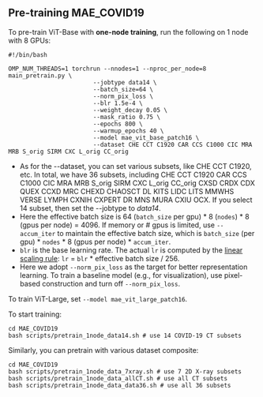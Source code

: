 ## Pre-training MAE_COVID19

To pre-train ViT-Base with **one-node training**, run the following on 1 node with 8 GPUs:
```
#!/bin/bash

OMP_NUM_THREADS=1 torchrun --nnodes=1 --nproc_per_node=8 main_pretrain.py \
                        --jobtype data14 \
                        --batch_size=64 \
                        --norm_pix_loss \
                        --blr 1.5e-4 \
                        --weight_decay 0.05 \
                        --mask_ratio 0.75 \
                        --epochs 800 \
                        --warmup_epochs 40 \
                        --model mae_vit_base_patch16 \
                        --dataset CHE CCT C1920 CAR CCS C1000 CIC MRA MRB S_orig SIRM CXC L_orig CC_orig
```
- As for the --dataset, you can set various subsets, like CHE CCT C1920, etc. In total, we have 36 subsets, including CHE CCT C1920 CAR CCS C1000 CIC MRA MRB S_orig SIRM CXC L_orig CC_orig CXSD CRDX CDX QUEX CCXD MRC CHEXD CHAOSCT DL KITS LIDC LITS MMWHS VERSE LYMPH CXNIH CXPERT DR MNS MURA CXIU OCX. If you select 14 subset, then set the --jobtype to *data14*.
- Here the effective batch size is 64 (`batch_size` per gpu) * 8 (`nodes`) * 8 (gpus per node) = 4096. If memory or # gpus is limited, use `--accum_iter` to maintain the effective batch size, which is `batch_size` (per gpu) * `nodes` * 8 (gpus per node) * `accum_iter`.
- `blr` is the base learning rate. The actual `lr` is computed by the [linear scaling rule](https://arxiv.org/abs/1706.02677): `lr` = `blr` * effective batch size / 256.
- Here we adopt `--norm_pix_loss` as the target for better representation learning. To train a baseline model (e.g., for visualization), use pixel-based construction and turn off `--norm_pix_loss`.

To train ViT-Large, set `--model mae_vit_large_patch16`.

To start training:
```
cd MAE_COVID19
bash scripts/pretrain_1node_data14.sh # use 14 COVID-19 CT subsets
```
Similarly, you can pretrain with various dataset composite:
```
cd MAE_COVID19
bash scripts/pretrain_1node_data_7xray.sh # use 7 2D X-ray subsets
bash scripts/pretrain_1node_data_allCT.sh # use all CT subsets
bash scripts/pretrain_1node_data_data36.sh # use all 36 subsets
```
